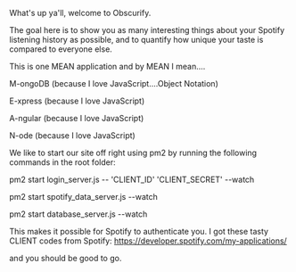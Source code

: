 What's up ya'll, welcome to Obscurify.

The goal here is to show you as many interesting things about
your Spotify listening history as possible, and to quantify
how unique your taste is compared to everyone else.

This is one MEAN application
and by MEAN I mean....

M-ongoDB (because I love JavaScript....Object Notation)

E-xpress (because I love JavaScript)

A-ngular (because I love JavaScript)

N-ode (because I love JavaScript)

We like to start our site off right using pm2
by running the following commands in the root folder:

pm2 start login_server.js -- 'CLIENT_ID' 'CLIENT_SECRET' --watch

pm2 start spotify_data_server.js --watch

pm2 start database_server.js --watch

This makes it possible for Spotify to authenticate you.
I got these tasty CLIENT codes from Spotify:
https://developer.spotify.com/my-applications/

and you should be good to go.
